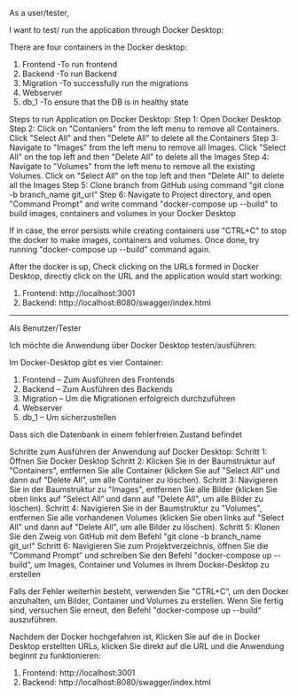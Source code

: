 As a user/tester, 

I want to test/ run the application through Docker Desktop:

There are four containers in the Docker desktop:
1. Frontend     -To run frontend
2. Backend      -To run Backend
3. Migration    -To successfully run the migrations
4. Webserver
5. db_1         -To ensure that the DB is in healthy state

Steps to run Application on Docker Desktop:
Step 1: Open Docker Desktop 
Step 2: Click on "Contaniers" from the left menu to remove all Containers. Click "Select All" and then "Delete All" to delete all the Containers
Step 3: Navigate to "Images" from the left menu to remove all Images. Click "Select All" on the top left and then "Delete All" to delete all the Images
Step 4: Navigate to "Volumes" from the left menu to remove all the existing Volumes. Click on "Select All" on the top left and then "Delete All" to delete all the Images
Step 5: Clone branch from GitHub using command "git clone -b branch_name git_url"
Step 6: Navigate to Project directory, and open "Command Prompt" and write command "docker-compose up --build" to build images, containers and volumes in your Docker Desktop

If in case, the error persists while creating containers use "CTRL+C" to stop the docker to make images, containers and volumes. Once done, try running "docker-compose up --build" command again. 

After the docker is up, 
Check clicking on the URLs formed in Docker Desktop, directly click on the URL and the application would start working:
1. Frontend:  http://localhost:3001
2. Backend: http://localhost:8080/swagger/index.html


-----------------------------------------------------------------------------------------------------------------------------------------------------------------------------------------------------------------------------------------------------------------

Als Benutzer/Tester 

Ich möchte die Anwendung über Docker Desktop testen/ausführen:

Im Docker-Desktop gibt es vier Container:
1. Frontend – Zum Ausführen des Frontends
2. Backend – Zum Ausführen des Backends
3. Migration – Um die Migrationen erfolgreich durchzuführen
4. Webserver
5. db_1 – Um sicherzustellen

Dass sich die Datenbank in einem fehlerfreien Zustand befindet

Schritte zum Ausführen der Anwendung auf Docker Desktop:
Schritt 1: Öffnen Sie Docker Desktop 
Schritt 2: Klicken Sie in der Baumstruktur auf "Containers", entfernen Sie alle Container (klicken Sie auf "Select All“ und dann auf "Delete All", um alle Container zu löschen).
Schritt 3: Navigieren Sie in der Baumstruktur zu "Images", entfernen Sie alle Bilder (klicken Sie oben links auf "Select All“  und dann auf "Delete All", um alle Bilder zu löschen).
Schritt 4: Navigieren Sie in der Baumstruktur zu "Volumes", entfernen Sie alle vorhandenen Volumes (klicken Sie oben links auf "Select All" und dann auf "Delete All", um alle Bilder zu löschen).
Schritt 5: Klonen Sie den Zweig von GitHub mit dem Befehl "git clone -b branch_name git_url“
Schritt 6: Navigieren Sie zum Projektverzeichnis, öffnen Sie die "Command Prompt“ und schreiben Sie den Befehl "docker-compose up --build“, um Images, Container und Volumes in Ihrem Docker-Desktop zu erstellen

Falls der Fehler weiterhin besteht, verwenden Sie "CTRL+C“, um den Docker anzuhalten, um Bilder, Container und Volumes zu erstellen. Wenn Sie fertig sind, versuchen Sie erneut, den Befehl "docker-compose up --build“ auszuführen. 

Nachdem der Docker hochgefahren ist, 
Klicken Sie auf die in Docker Desktop erstellten URLs, klicken Sie direkt auf die URL und die Anwendung beginnt zu funktionieren:

1. Frontend:  http://localhost:3001
2. Backend: http://localhost:8080/swagger/index.html
